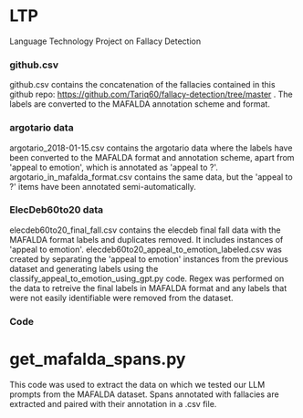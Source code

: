 # LTP
Language Technology Project on Fallacy Detection


### github.csv

github.csv contains the concatenation of the fallacies contained in this github repo: https://github.com/Tariq60/fallacy-detection/tree/master . The labels are converted to the MAFALDA annotation scheme and format.

### argotario data

argotario_2018-01-15.csv contains the argotario data where the labels have been converted to the MAFALDA format and annotation scheme, apart from 'appeal to emotion', which is annotated as 'appeal to ?'.
argotario_in_mafalda_format.csv contains the same data, but the 'appeal to ?' items have been annotated semi-automatically.

### ElecDeb60to20 data

elecdeb60to20_final_fall.csv contains the elecdeb final fall data with the MAFALDA format labels and duplicates removed. It includes instances of 'appeal to emotion'. elecdeb60to20_appeal_to_emotion_labeled.csv was created by separating the 'appeal to emotion' instances from the previous dataset and generating labels using the classify_appeal_to_emotion_using_gpt.py code. Regex was performed on the data to retreive the final labels in MAFALDA format and any labels that were not easily identifiable were removed from the dataset. 


### Code

# get_mafalda_spans.py

This code was used to extract the data on which we tested our LLM prompts from the MAFALDA dataset. Spans annotated with fallacies are extracted and paired with their annotation in a .csv file. 
